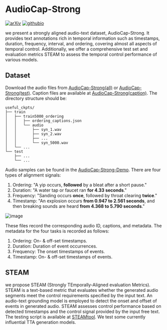 # AudioCap-Strong
[![arXiv](https://img.shields.io/badge/arXiv-2308.05734-brightgreen.svg?style=flat-square)]() 
[![githubio](https://img.shields.io/badge/GitHub.io-Audio_Samples-blue?logo=Github&style=flat-square)](https://zeyuxie29.github.io/AudioCap-Strong/)

 we present a strongly aligned audio-text dataset, AudioCap-Strong. 
 It provides text annotations rich in temporal information such as timestamps, duration, frequency, interval, and ordering, covering almost all aspects of temporal control. 
 Additionally, we offer a comprehensive test set and evaluation metrics STEAM to assess the temporal control performance of various models. 

 ## Dataset
Download the audio files from [AudioCap-Strong(all)](https://drive.google.com/file/d/1-uW9Gler_sfynIxFSaES2pYhMPR3yX3n/view?usp=sharing) or [AudioCap-Strong(test)](https://drive.google.com/file/d/1Xdpc7oY2oK4edUJCUW-vknQaNTBOpE1T/view?usp=sharing). Caption files are available at [AudioCap-Strong(caption)]().
The directory structure should be:
```
useful_ckpts/
├── train
│   ├── train5000_ordering
│   │   ├── ordering_captions.json
│   │   └── audio
│   │       ├── syn_1.wav
│   │       ├── syn_2.wav
│   │       ├── ...
│   │       └── syn_5000.wav  
│   └── ...
└── test
    ├── ...
    └── ...

```
Audio samples can be found in the [AudioCap-Strong-Demo](https://zeyuxie29.github.io/AudioCap-Strong/). There are four types of alignment signals:

1. Ordering: "A yip occurs, **followed** by a bleat after a short pause."
2. Duration: "A water tap or faucet ran **for 4.33 seconds**."
3. Frequency: "Sanding occurs **once**, followed by throat clearing **twice**."
4. Timestamp: "An explosion occurs **from 0.947 to 2.561 seconds**, and then breaking sounds are heard **from 4.368 to 5.790 seconds**."

 ![image](https://github.com/zeyuxie29/AudioCap-Strong/assets/137248520/b29ae3ef-3e91-4147-9aa6-bc086e1903e3)

These files record the corresponding audio ID, captions, and metadata. 
The metadata for the four tasks is recorded as follows:

1. Ordering: On- & off-set timestamps.
2. Duration: Duration of event occurrences.
3. Frequency: The onset timestamps of events.
4. Timestamp: On- & off-set timestamps of events.

 ## STEAM

we propose STEAM (Strongly TEmporally-Aligned evaluation Metrics). 
STEAM is a text-based metric that evaluates whether the generated audio segments meet the control requirements specified by the input text. 
An audio-text grounding model is employed to detect the onset and offset of events in generated audio. 
STEAM assesses control performance based on detected timestamps and the control signal provided by the input free text.
The testing script is available at [STEAMtool](https://github.com/zeyuxie29/AudioCap-Strong/tree/main/STEAMtool). We test some currently influential TTA generation models.
